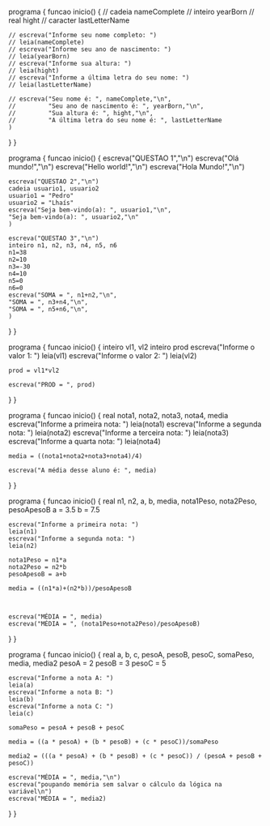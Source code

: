 programa {
funcao inicio() {
// cadeia nameComplete
// inteiro yearBorn
// real hight
// caracter lastLetterName

    // escreva("Informe seu nome completo: ")
    // leia(nameComplete)
    // escreva("Informe seu ano de nascimento: ")
    // leia(yearBorn)
    // escreva("Informe sua altura: ")
    // leia(hight)
    // escreva("Informe a última letra do seu nome: ")
    // leia(lastLetterName)

    // escreva("Seu nome é: ", nameComplete,"\n",
    //         "Seu ano de nascimento é: ", yearBorn,"\n",
    //         "Sua altura é: ", hight,"\n",
    //         "A última letra do seu nome é: ", lastLetterName
    )

}
}

programa {
funcao inicio() {
escreva("QUESTAO 1","\n")
escreva("Olá mundo!","\n")
escreva("Hello world!","\n")
escreva("Hola Mundo!","\n")

    escreva("QUESTAO 2","\n")
    cadeia usuario1, usuario2
    usuario1 = "Pedro"
    usuario2 = "Lhaís"
    escreva("Seja bem-vindo(a): ", usuario1,"\n",
    "Seja bem-vindo(a): ", usuario2,"\n"
    )

    escreva("QUESTAO 3","\n")
    inteiro n1, n2, n3, n4, n5, n6
    n1=38
    n2=10
    n3=-30
    n4=10
    n5=0
    n6=0
    escreva("SOMA = ", n1+n2,"\n",
    "SOMA = ", n3+n4,"\n",
    "SOMA = ", n5+n6,"\n",
    )

}
}

programa {
funcao inicio() {
inteiro vl1, vl2
inteiro prod
escreva("Informe o valor 1: ")
leia(vl1)
escreva("Informe o valor 2: ")
leia(vl2)

    prod = vl1*vl2

    escreva("PROD = ", prod)

}
}

programa {
funcao inicio() {
real nota1, nota2, nota3, nota4, media
escreva("Informe a primeira nota: ")
leia(nota1)
escreva("Informe a segunda nota: ")
leia(nota2)
escreva("Informe a terceira nota: ")
leia(nota3)
escreva("Informe a quarta nota: ")
leia(nota4)

    media = ((nota1+nota2+nota3+nota4)/4)

    escreva("A média desse aluno é: ", media)

}
}

programa {
funcao inicio() {
real n1, n2, a, b, media, nota1Peso, nota2Peso, pesoApesoB
a = 3.5
b = 7.5

    escreva("Informe a primeira nota: ")
    leia(n1)
    escreva("Informe a segunda nota: ")
    leia(n2)

    nota1Peso = n1*a
    nota2Peso = n2*b
    pesoApesoB = a+b

    media = ((n1*a)+(n2*b))/pesoApesoB



    escreva("MÉDIA = ", media)
    escreva("MÉDIA = ", (nota1Peso+nota2Peso)/pesoApesoB)

}
}

programa {
funcao inicio() {
real a, b, c, pesoA, pesoB, pesoC, somaPeso, media, media2
pesoA = 2
pesoB = 3
pesoC = 5

    escreva("Informe a nota A: ")
    leia(a)
    escreva("Informe a nota B: ")
    leia(b)
    escreva("Informe a nota C: ")
    leia(c)

    somaPeso = pesoA + pesoB + pesoC

    media = ((a * pesoA) + (b * pesoB) + (c * pesoC))/somaPeso

    media2 = (((a * pesoA) + (b * pesoB) + (c * pesoC)) / (pesoA + pesoB + pesoC))

    escreva("MÉDIA = ", media,"\n")
    escreva("poupando memória sem salvar o cálculo da lógica na variável\n")
    escreva("MÉDIA = ", media2)

}
}
